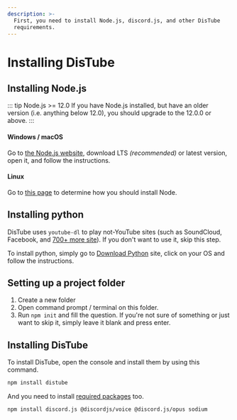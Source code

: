 ```yaml
---
description: >-
  First, you need to install Node.js, discord.js, and other DisTube
  requirements.
---
```


# Installing DisTube

## Installing Node.js

::: tip Node.js >= 12.0
If you have Node.js installed, but have an older version \(i.e. anything below 12.0\), you should upgrade to the 12.0.0 or above.
:::

#### Windows / macOS <a id="installing-on-windows"></a>

Go to [the Node.js website](https://nodejs.org/), download LTS _\(recommended\)_ or latest version, open it, and follow the instructions.

#### Linux <a id="installing-on-linux"></a>

Go to [this page](https://nodejs.org/en/download/package-manager/) to determine how you should install Node.

## Installing python

DisTube uses `youtube-dl` to play not-YouTube sites \(such as SoundCloud, Facebook, and [700+ more site](https://ytdl-org.github.io/youtube-dl/supportedsites.html)\). If you don't want to use it, skip this step.

To install python, simply go to [Download Python](https://www.python.org/downloads/) site, click on your OS and follow the instructions.

## Setting up a project folder

1. Create a new folder
2. Open command prompt / terminal on this folder.
3. Run `npm init` and fill the question. If you're not sure of something or just want to skip it, simply leave it blank and press enter.

## Installing DisTube

To install DisTube, open the console and install them by using this command.

```sh
npm install distube
```

And you need to install [required packages](../#requirement) too.

```sh
npm install discord.js @discordjs/voice @discord.js/opus sodium
```